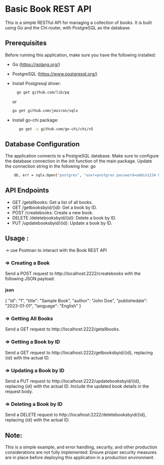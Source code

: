 # Basic Book REST API
This is a simple RESTful API for managing a collection of books. It is built using Go and the Chi router, with PostgreSQL as the database.

## Prerequisites
Before running this application, make sure you have the following installed:

+ Go (https://golang.org/)
  
+ PostgreSQL (https://www.postgresql.org/)
  
+ Install Postgresql driver:
  
  ```bash
    go get github.com/lib/pq
  ```
   
   or

  ```bash
  go get github.com/jmoiron/sqlx
  ```
  
  
+ Install go-chi package:
  
   ```bash
      go get -u github.com/go-chi/chi/v5
  ```
  
    
## Database Configuration
The application connects to a PostgreSQL database. Make sure to configure the database connection in the init function of the main package. Update the connection string in the following line:
go

```bash
    db, err = sqlx.Open("postgres", "user=postgres password=admin1234 host=127.0.0.1 dbname=book_rest_api sslmode=disable")
```

## API Endpoints
 + GET /getallbooks: Get a list of all books.
 + GET /getbooksbyid/{id}: Get a book by ID.
 + POST /createbooks: Create a new book.
 + DELETE /deletebooksbyid/{id}: Delete a book by ID.
 + PUT /updatebooksbyid/{id}: Update a book by ID.
    
## Usage : 
-> use Postman to interact with the Book REST API
### => Creating a Book
Send a POST request to http://localhost:2222/createbooks with the following JSON payload:

#### json
{
  "id": "1",
  "title": "Sample Book",
  "author": "John Doe",
  "publishedate": "2023-01-01",
  "language": "English"
}

### => Getting All Books
Send a GET request to http://localhost:2222/getallbooks.

### => Getting a Book by ID
Send a GET request to http://localhost:2222/getbooksbyid/{id}, replacing {id} with the actual ID.

### => Updating a Book by ID
Send a PUT request to http://localhost:2222/updatebooksbyid/{id}, replacing {id} with the actual ID. Include the updated book details in the request body.

### => Deleting a Book by ID
Send a DELETE request to http://localhost:2222/deletebooksbyid/{id}, replacing {id} with the actual ID.

## Note:
This is a simple example, and error handling, security, and other production considerations are not fully implemented. Ensure proper security measures are in place before deploying this application in a production environment.
